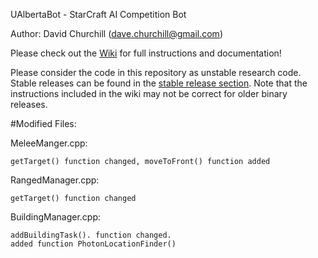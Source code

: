 UAlbertaBot - StarCraft AI Competition Bot

Author:  David Churchill (dave.churchill@gmail.com)

Please check out the [Wiki](https://github.com/davechurchill/ualbertabot/wiki) for full instructions and documentation!

Please consider the code in this repository as unstable research code. Stable releases can be found in the [stable release section](https://github.com/davechurchill/ualbertabot/tree/master/binary_stable_releases). Note that the instructions included in the wiki may not be correct for older binary releases.

#Modified Files:

MeleeManger.cpp:

    getTarget() function changed, moveToFront() function added
RangedManager.cpp:

    getTarget() function changed
    
BuildingManager.cpp:

    addBuildingTask(). function changed. 
    added function PhotonLocationFinder()
    
